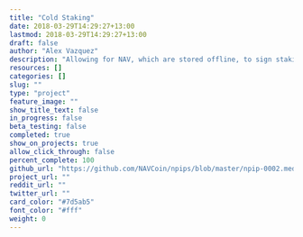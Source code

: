```yaml
---
title: "Cold Staking"
date: 2018-03-29T14:29:27+13:00
lastmod: 2018-03-29T14:29:27+13:00
draft: false
author: "Alex Vazquez"
description: "Allowing for NAV, which are stored offline, to sign staking inputs that greatly increase the security of funds used for staking."
resources: []
categories: []
slug: ""
type: "project"
feature_image: ""
show_title_text: false
in_progress: false
beta_testing: false
completed: true
show_on_projects: true
allow_click_through: false
percent_complete: 100
github_url: "https://github.com/NAVCoin/npips/blob/master/npip-0002.mediawiki"
project_url: ""
reddit_url: ""
twitter_url: ""
card_color: "#7d5ab5"
font_color: "#fff"
weight: 0
---
```

